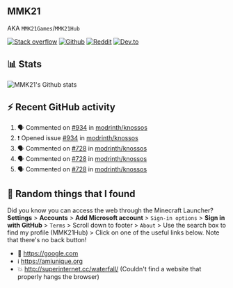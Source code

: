 ## MMK21
AKA `MMK21Games`/`MMK21Hub`

[![Stack overflow](https://img.shields.io/badge/Stack_Overflow-FE7A16?style=for-the-badge&logo=stack-overflow&logoColor=white)](https://stackoverflow.com/users/11519302/mmk21)
[![Github](https://img.shields.io/badge/GitHub-100000?style=for-the-badge&logo=github&logoColor=white)](https://github.com/MMK21Hub)
[![Reddit](https://img.shields.io/badge/Reddit-FF4500?style=for-the-badge&logo=reddit&logoColor=white)](https://www.reddit.com/user/mmk21games)
[![Dev.to](https://img.shields.io/badge/dev.to-0A0A0A?style=for-the-badge&logo=dev.to&logoColor=white)](https://dev.to/mmk21)

## 📊 Stats 

![MMK21's Github stats](https://github-readme-stats.vercel.app/api?username=MMK21Hub&show_icons=true&theme=dark&bg_color=171b22&text_color=CCCCCC&hide_border=true)

## ⚡ Recent GitHub activity

<!--START_SECTION:activity-->
1. 🗣 Commented on [#934](https://github.com/modrinth/knossos/issues/934) in [modrinth/knossos](https://github.com/modrinth/knossos)
2. ❗️ Opened issue [#934](https://github.com/modrinth/knossos/issues/934) in [modrinth/knossos](https://github.com/modrinth/knossos)
3. 🗣 Commented on [#728](https://github.com/modrinth/knossos/issues/728) in [modrinth/knossos](https://github.com/modrinth/knossos)
4. 🗣 Commented on [#728](https://github.com/modrinth/knossos/issues/728) in [modrinth/knossos](https://github.com/modrinth/knossos)
5. 🗣 Commented on [#728](https://github.com/modrinth/knossos/issues/728) in [modrinth/knossos](https://github.com/modrinth/knossos)
<!--END_SECTION:activity-->

## 🙂 Random things that I found

Did you know you can access the web through the Minecraft Launcher? **Settings** > **Accounts** > **Add Microsoft account** > `Sign-in options` > **Sign in with GitHub** > `Terms` > Scroll down to footer > `About` > Use the search box to find my profile (MMK21Hub) > Click on one of the useful links below. Note that there's no back button!

* 🔎 <https://google.com>
* ℹ️ <https://amiunique.org>
* 💥 <http://superinternet.cc/waterfall/> (Couldn't find a website that properly hangs the browser)
